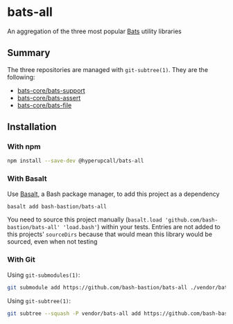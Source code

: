 # bats-all

An aggregation of the three most popular [Bats](https://github.com/bats-core/bats-core) utility libraries

## Summary

The three repositories are managed with `git-subtree(1)`. They are the following:

- [bats-core/bats-support](https://github.com/bats-core/bats-support)
- [bats-core/bats-assert](https://github.com/bats-core/bats-assert)
- [bats-core/bats-file](https://github.com/bats-core/bats-file)

## Installation

### With npm

```sh
npm install --save-dev @hyperupcall/bats-all
```

### With Basalt

Use [Basalt](https://github.com/hyperupcall/basalt), a Bash package manager, to add this project as a dependency

```sh
basalt add bash-bastion/bats-all
```

You need to source this project manually (`basalt.load 'github.com/bash-bastion/bats-all' 'load.bash'`) within your tests. Entries are not added to this projects' `sourceDirs` because that would mean this library would be sourced, even when not testing

### With Git

Using `git-submodules(1)`:

```sh
git submodule add https://github.com/bash-bastion/bats-all ./vendor/bats-all
```

Using `git-subtree(1)`:

```sh
git subtree --squash -P vendor/bats-all add https://github.com/bash-bastion/bats-all HEAD
```
